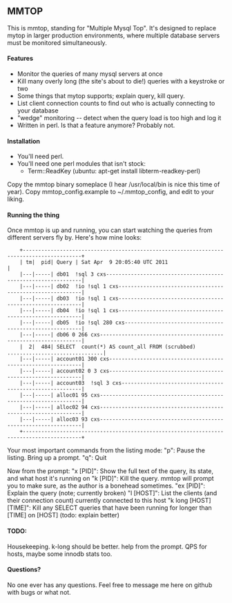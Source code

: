 ## MMTOP
This is mmtop, standing for "Multiple Mysql Top".  It's designed to replace mytop 
in larger production environments, where multiple database servers must be monitored
simultaneously. 

#### Features
  * Monitor the queries of many mysql servers at once
  * Kill many overly long (the site's about to die!) queries with a keystroke or two
  * Some things that mytop supports; explain query, kill query. 
  * List client connection counts to find out who is actually connecting to your database
  * "wedge" monitoring -- detect when the query load is too high and log it
  * Written in perl.  Is that a feature anymore?  Probably not.

#### Installation

  * You'll need perl.
  * You'll need one perl modules that isn't stock:
    * Term::ReadKey (ubuntu: apt-get install libterm-readkey-perl)

Copy the mmtop binary someplace (I hear /usr/local/bin is nice this time of year).  Copy
mmtop_config.example to ~/.mmtop_config, and edit to your liking.  

#### Running the thing

Once mmtop is up and running, you can start watching the queries from different servers fly 
by.  Here's how mine looks:

		+-----------------------------------------------------------------------------------------+
		| tm|  pid| Query | Sat Apr  9 20:05:40 UTC 2011                                          |
		|---|-----| db01  !sql 3 cxs--------------------------------------------------------------|
		|---|-----| db02  !io !sql 1 cxs----------------------------------------------------------|
		|---|-----| db03  !io !sql 1 cxs----------------------------------------------------------|
		|---|-----| db04  !io !sql 1 cxs----------------------------------------------------------|
		|---|-----| db05  !io !sql 280 cxs--------------------------------------------------------|
		|---|-----| db06 0 266 cxs----------------------------------------------------------------|
		|  2|  484| SELECT  count(*) AS count_all FROM (scrubbed)  ...............................|
		|---|-----| account01 300 cxs-------------------------------------------------------------|
		|---|-----| account02 0 3 cxs-------------------------------------------------------------|
		|---|-----| account03  !sql 3 cxs---------------------------------------------------------|
		|---|-----| alloc01 95 cxs----------------------------------------------------------------|
		|---|-----| alloc02 94 cxs----------------------------------------------------------------|
		|---|-----| alloc03 93 cxs----------------------------------------------------------------|
		+-----------------------------------------------------------------------------------------+

Your most important commands from the listing mode:
		"p": Pause the listing.  Bring up a prompt.
		"q": Quit

Now from the prompt:
		"x [PID]": Show the full text of the query, its state, and what host it's running on
		"k [PID]": Kill the query.  mmtop will prompt you to make sure, as the author is a bonehead sometimes.
		"ex [PID]": Explain the query (note; currently broken)
		"l [HOST]": List the clients (and their connection count) currently connected to this host
		"k long [HOST] [TIME]": Kill any SELECT queries that have been running for longer than [TIME] on [HOST]
				       (todo: explain better)

#### TODO: 
Housekeeping.  k-long should be better.  help from the prompt.  QPS for hosts, maybe some innodb stats too. 

#### Questions? 
No one ever has any questions.  Feel free to message me here on github with bugs or what
not. 



